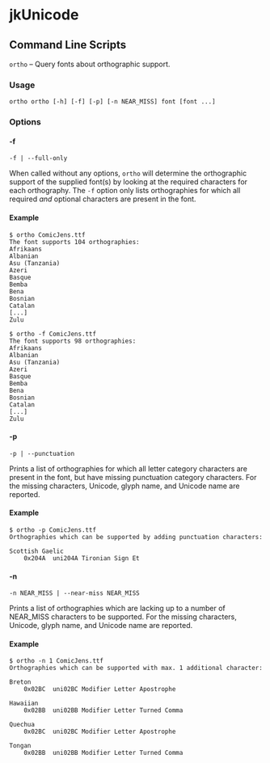 # jkUnicode

## Command Line Scripts

`ortho` – Query fonts about orthographic support.

### Usage

`ortho ortho [-h] [-f] [-p] [-n NEAR_MISS] font [font ...]`

### Options

#### -f

`-f | --full-only`

When called without any options, `ortho` will determine the orthographic support of the supplied font(s) by looking at the required characters for each orthography. The `-f` option only lists orthographies for which all required _and_ optional characters are present in the font.

#### Example

```
$ ortho ComicJens.ttf 
The font supports 104 orthographies:
Afrikaans
Albanian
Asu (Tanzania)
Azeri
Basque
Bemba
Bena
Bosnian
Catalan
[...]
Zulu

$ ortho -f ComicJens.ttf
The font supports 98 orthographies:
Afrikaans
Albanian
Asu (Tanzania)
Azeri
Basque
Bemba
Bena
Bosnian
Catalan
[...]
Zulu
```

#### -p

`-p | --punctuation`

Prints a list of orthographies for which all letter category characters are present in the font, but have missing punctuation category characters. For the missing characters, Unicode, glyph name, and Unicode name are reported.

#### Example

```
$ ortho -p ComicJens.ttf
Orthographies which can be supported by adding punctuation characters:

Scottish Gaelic
    0x204A	uni204A	Tironian Sign Et
```

#### -n

`-n NEAR_MISS | --near-miss NEAR_MISS`

Prints a list of orthographies which are lacking up to a number of NEAR_MISS characters to be supported. For the missing characters, Unicode, glyph name, and Unicode name are reported.

#### Example

```
$ ortho -n 1 ComicJens.ttf
Orthographies which can be supported with max. 1 additional character:

Breton
    0x02BC	uni02BC	Modifier Letter Apostrophe

Hawaiian
    0x02BB	uni02BB	Modifier Letter Turned Comma

Quechua
    0x02BC	uni02BC	Modifier Letter Apostrophe

Tongan
    0x02BB	uni02BB	Modifier Letter Turned Comma
```
